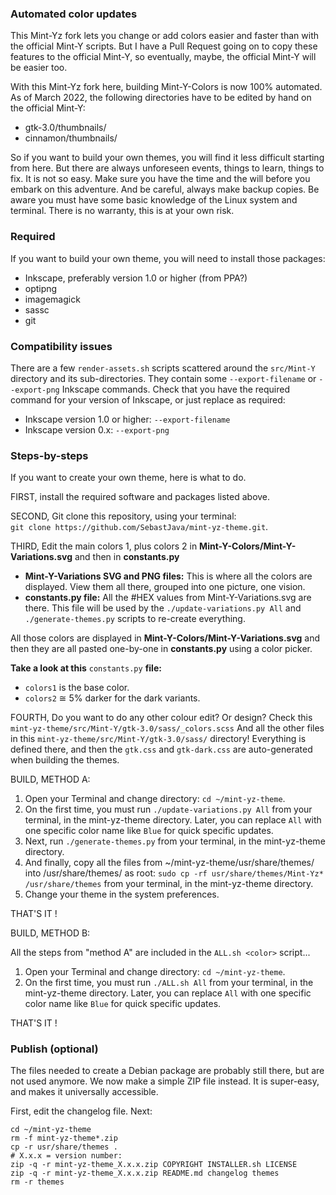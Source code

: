 
### Automated color updates
This Mint-Yz fork lets you change or add colors easier and faster than with the official Mint-Y scripts. But I have a Pull Request going on to copy these features to the official Mint-Y, so eventually, maybe, the official Mint-Y will be easier too.

With this Mint-Yz fork here, building Mint-Y-Colors is now 100% automated. As of March 2022, the following directories have to be edited by hand on the official Mint-Y:

  * gtk-3.0/thumbnails/  
  * cinnamon/thumbnails/  

So if you want to build your own themes, you will find it less difficult starting from here. But there are always unforeseen events, things to learn, things to fix. It is not so easy. Make sure you have the time and the will before you embark on this adventure. And be careful, always make backup copies. Be aware you must have some basic knowledge of the Linux system and terminal. There is no warranty, this is at your own risk.

### Required
If you want to build your own theme, you will need to install those packages:
 
  * Inkscape, preferably version 1.0 or higher (from PPA?)
  * optipng
  * imagemagick
  * sassc
  * git

### Compatibility issues
There are a few `render-assets.sh` scripts scattered around the `src/Mint-Y` directory and its sub-directories. They contain some `--export-filename` or `--export-png` Inkscape commands. Check that you have the required command for your version of Inkscape, or just replace as required:
 
  * Inkscape version 1.0 or higher: `--export-filename`  
  * Inkscape version 0.x: `--export-png`

### Steps-by-steps
If you want to create your own theme, here is what to do.

FIRST, install the required software and packages listed above.

SECOND, Git clone this repository, using your terminal:  
`git clone https://github.com/SebastJava/mint-yz-theme.git`.

THIRD, Edit the main colors 1, plus colors 2 in **Mint-Y-Colors/Mint-Y-Variations.svg** and then in **constants.py**

* **Mint-Y-Variations SVG and PNG files:** This is where all the colors are displayed. View them all there, grouped into one picture, one vision.
* **constants.py file:** All the #HEX values from Mint-Y-Variations.svg are there. This file will be used by the `./update-variations.py All` and `./generate-themes.py` scripts to re-create everything.

All those colors are displayed in **Mint-Y-Colors/Mint-Y-Variations.svg** and then they are all pasted one-by-one in **constants.py** using a color picker.

**Take a look at this** `constants.py` **file:**

* `colors1` is the base color.
* `colors2` ≅ 5% darker for the dark variants.

FOURTH, Do you want to do any other colour edit? Or design? Check this `mint-yz-theme/src/Mint-Y/gtk-3.0/sass/_colors.scss` And all the other files in this `mint-yz-theme/src/Mint-Y/gtk-3.0/sass/` directory! Everything is defined there, and then the `gtk.css` and `gtk-dark.css` are auto-generated when building the themes.

BUILD, METHOD A:

1. Open your Terminal and change directory: `cd ~/mint-yz-theme`.
1. On the first time, you must run `./update-variations.py All` from your terminal, in the mint-yz-theme directory. Later, you can replace `All` with one specific color name like `Blue` for quick specific updates.
1. Next, run `./generate-themes.py` from your terminal, in the mint-yz-theme directory.
1. And finally, copy all the files from ~/mint-yz-theme/usr/share/themes/ into /usr/share/themes/ as root: `sudo cp -rf usr/share/themes/Mint-Yz* /usr/share/themes` from your terminal, in the mint-yz-theme directory.
1. Change your theme in the system preferences.

THAT'S IT !

BUILD, METHOD B:

All the steps from "method A" are included in the `ALL.sh <color>` script...

1. Open your Terminal and change directory: `cd ~/mint-yz-theme`.
1. On the first time, you must run `./ALL.sh All` from your terminal, in the mint-yz-theme directory. Later, you can replace `All` with one specific color name like `Blue` for quick specific updates.

THAT'S IT !

### Publish (optional)
The files needed to create a Debian package are probably still there, but are not used anymore. We now make a simple ZIP file instead. It is super-easy, and makes it universally accessible.

First, edit the changelog file. Next:
```
cd ~/mint-yz-theme
rm -f mint-yz-theme*.zip
cp -r usr/share/themes .
# X.x.x = version number:
zip -q -r mint-yz-theme_X.x.x.zip COPYRIGHT INSTALLER.sh LICENSE
zip -q -r mint-yz-theme_X.x.x.zip README.md changelog themes
rm -r themes
```
